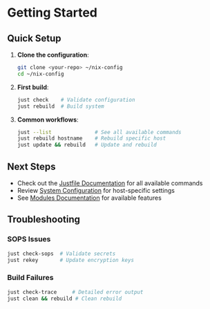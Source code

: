 # Getting Started

## Quick Setup

1. **Clone the configuration**:
   ```bash
   git clone <your-repo> ~/nix-config
   cd ~/nix-config
   ```

2. **First build**:
   ```bash
   just check    # Validate configuration
   just rebuild  # Build system
   ```

3. **Common workflows**:
   ```bash
   just --list              # See all available commands
   just rebuild hostname    # Rebuild specific host
   just update && rebuild   # Update and rebuild
   ```

## Next Steps

- Check out the [Justfile Documentation](../automation/justfile.md) for all available commands
- Review [System Configuration](../system/README.md) for host-specific settings
- See [Modules Documentation](../modules/README.md) for available features

## Troubleshooting

### SOPS Issues
```bash
just check-sops  # Validate secrets
just rekey       # Update encryption keys
```

### Build Failures
```bash
just check-trace     # Detailed error output
just clean && rebuild # Clean rebuild
```